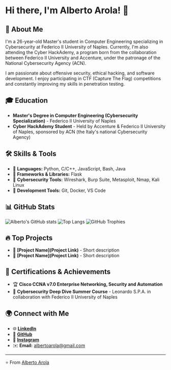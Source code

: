 # Hi there, I'm Alberto Arola! 👋

## 🚀 About Me
I'm a 26-year-old Master's student in Computer Engineering specializing in Cybersecurity at Federico II University of Naples. Currently, I'm also attending the Cyber HackAdemy, a program born from the collaboration between Federico II University and Accenture, under the patronage of the National Cybersecurity Agency (ACN).

I am passionate about offensive security, ethical hacking, and software development. I enjoy participating in CTF (Capture The Flag) competitions and constantly improving my skills in penetration testing.

## 🎓 Education
- **Master's Degree in Computer Engineering (Cybersecurity Specialization)** - Federico II University of Naples
- **Cyber HackAdemy Student** - Held by Accenture & Federico II University of Naples, sponsored by ACN (the Italy's national Cybersecurity Agency)

## 🛠 Skills & Tools
- 🔹 **Languages:** Python, C/C++, JavaScript, Bash, Java
- 🔹 **Frameworks & Libraries:** Flask
- 🔹 **Cybersecurity Tools:** Wireshark, Burp Suite, Metasploit, Nmap, Kali Linux
- 🔹 **Development Tools:** Git, Docker, VS Code

## 📊 GitHub Stats
![Alberto's GitHub stats](https://github-readme-stats.vercel.app/api?username=albertoarola&show_icons=true&theme=dark)
![Top Langs](https://github-readme-stats.vercel.app/api/top-langs/?username=albertoarola&layout=compact&theme=dark)
![GitHub Trophies](https://github-profile-trophy.vercel.app/?username=albertoarola&theme=darkhub)

## 🔥 Top Projects
- 🚀 **[Project Name](Project Link)** - Short description
- 🎯 **[Project Name](Project Link)** - Short description

## 📜 Certifications & Achievements
- 🏆 **Cisco CCNA v7.0 Enterprise Networking, Security and Automation**
- 🏅 **Cybersecurity Deep Dive Summer Course** - Leonardo S.P.A. in collaboration with Federico II University of Naples

## 🌍 Connect with Me
- 🌐 **[LinkedIn](http://linkedin.com/in/alberto-arola-55968a198)**
- 💼 **[GitHub](https://github.com/AlbertoArola)**
- 📸 **[Instagram](https://www.instagram.com/_alberto.ar_?igsh=MTd1cmNqaWt3bGs1Nw%3D%3D&utm_source=qr)**
- ✉️ **Email:** albertoarola@gmail.com

---
⭐️ From [Alberto Arola](https://github.com/AlbertoArola)

